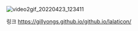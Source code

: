 ![video2gif_20220423_123411](https://user-images.githubusercontent.com/101636590/214054942-58663419-0d10-482b-b97f-db156df2bb38.gif)


링크
https://gillyongs.github.io/github.io/lalaticon/
